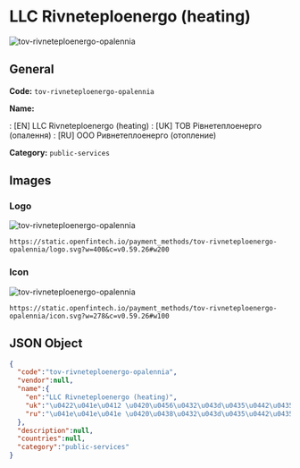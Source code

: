 
# LLC Rivneteploenergo (heating) 
![tov-rivneteploenergo-opalennia](https://static.openfintech.io/payment_methods/tov-rivneteploenergo-opalennia/logo.svg?w=400&c=v0.59.26#w200)  

## General 
**Code:** `tov-rivneteploenergo-opalennia` 
 
**Name:** 
 
:	[EN] LLC Rivneteploenergo (heating) 
:	[UK] ТОВ Рівнетеплоенерго (опалення) 
:	[RU] ООО Ривнетеплоенерго (отопление) 
 
**Category:** `public-services` 
 

## Images 

### Logo 
![tov-rivneteploenergo-opalennia](https://static.openfintech.io/payment_methods/tov-rivneteploenergo-opalennia/logo.svg?w=400&c=v0.59.26#w200)  

```
https://static.openfintech.io/payment_methods/tov-rivneteploenergo-opalennia/logo.svg?w=400&c=v0.59.26#w200
```  

### Icon 
![tov-rivneteploenergo-opalennia](https://static.openfintech.io/payment_methods/tov-rivneteploenergo-opalennia/icon.svg?w=278&c=v0.59.26#w100)  

```
https://static.openfintech.io/payment_methods/tov-rivneteploenergo-opalennia/icon.svg?w=278&c=v0.59.26#w100
```  

## JSON Object 

```json
{
  "code":"tov-rivneteploenergo-opalennia",
  "vendor":null,
  "name":{
    "en":"LLC Rivneteploenergo (heating)",
    "uk":"\u0422\u041e\u0412 \u0420\u0456\u0432\u043d\u0435\u0442\u0435\u043f\u043b\u043e\u0435\u043d\u0435\u0440\u0433\u043e (\u043e\u043f\u0430\u043b\u0435\u043d\u043d\u044f)",
    "ru":"\u041e\u041e\u041e \u0420\u0438\u0432\u043d\u0435\u0442\u0435\u043f\u043b\u043e\u0435\u043d\u0435\u0440\u0433\u043e (\u043e\u0442\u043e\u043f\u043b\u0435\u043d\u0438\u0435)"
  },
  "description":null,
  "countries":null,
  "category":"public-services"
}
```  
